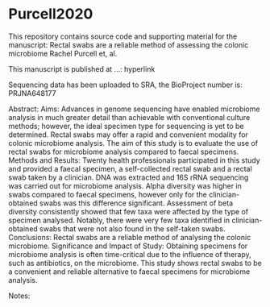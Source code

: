 # Purcell2020

This repository contains source code and supporting material for the manuscript:
Rectal swabs are a reliable method of assessing the colonic microbiome
Rachel Purcell et, al.

This manuscript is published at ...:
hyperlink

Sequencing data has been uploaded to SRA, the BioProject number is: PRJNA648177

Abstract:
Aims:
Advances in genome sequencing have enabled microbiome analysis in much greater detail than achievable with conventional culture methods; however, the ideal specimen type for sequencing is yet to be determined. Rectal swabs may offer a rapid and convenient modality for colonic microbiome analysis. The aim of this study is to evaluate the use of rectal swabs for microbiome analysis compared to faecal specimens.
Methods and Results:
Twenty health professionals participated in this study and provided a faecal specimen, a self-collected rectal swab and a rectal swab taken by a clinician. DNA was extracted and 16S rRNA sequencing was carried out for microbiome analysis.
Alpha diversity was higher in swabs compared to faecal specimens, however only for the clinician-obtained swabs was this difference significant.
Assessment of beta diversity consistently showed that few taxa were affected by the type of specimen analysed. Notably, there were very few taxa identified in clinician-obtained swabs that were not also found in the self-taken swabs.
Conclusions:
Rectal swabs are a reliable method of analysing the colonic microbiome.
Significance and Impact of Study:
Obtaining specimens for microbiome analysis is often time-critical due to the influence of therapy, such as antibiotics, on the microbiome. This study shows rectal swabs to be a convenient and reliable alternative to faecal specimens for microbiome analysis.


Notes:

